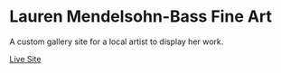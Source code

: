 # Lauren Mendelsohn-Bass Fine Art

A custom gallery site for a local artist to display her work.

[Live Site](http://mendelsohnbassfineart.com/)
